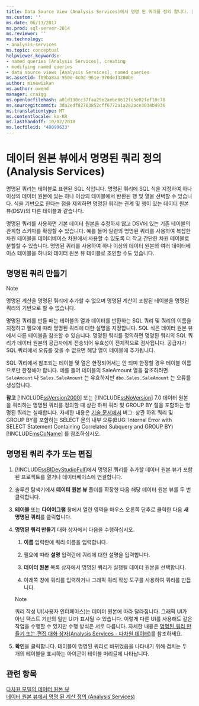 ```yaml
---
title: Data Source View (Analysis Services)에서 명명 된 쿼리를 정의 합니다. | Microsoft Docs
ms.custom: ''
ms.date: 06/13/2017
ms.prod: sql-server-2014
ms.reviewer: ''
ms.technology:
- analysis-services
ms.topic: conceptual
helpviewer_keywords:
- named queries [Analysis Services], creating
- modifying named queries
- data source views [Analysis Services], named queries
ms.assetid: f09ba8aa-950e-4c0d-961e-970de13200be
author: minewiskan
ms.author: owend
manager: craigg
ms.openlocfilehash: a01d130cc37faa29e2aebe8612fc5e02fef10c78
ms.sourcegitcommit: 3da2edf82763852cff6772a1a282ace3034b4936
ms.translationtype: MT
ms.contentlocale: ko-KR
ms.lasthandoff: 10/02/2018
ms.locfileid: "48099623"
---
```

# <a name="define-named-queries-in-a-data-source-view-analysis-services"></a>데이터 원본 뷰에서 명명된 쿼리 정의(Analysis Services)
  명명된 쿼리는 테이블로 표현된 SQL 식입니다. 명명된 쿼리에 SQL 식을 지정하여 하나 이상의 데이터 원본에 있는 하나 이상의 테이블에서 반환된 행 및 열을 선택할 수 있습니다. 식을 기반으로 한다는 점을 제외하면 명명된 쿼리는 관계 및 행이 있는 데이터 원본 뷰(DSV)의 다른 테이블과 같습니다.  
  
 명명된 쿼리를 사용하면 기본 데이터 원본을 수정하지 않고 DSV에 있는 기존 테이블의 관계형 스키마를 확장할 수 있습니다. 예를 들어 일련의 명명된 쿼리를 사용하여 복잡한 차원 테이블을 데이터베이스 차원에서 사용할 수 있도록 더 작고 간단한 차원 테이블로 분할할 수 있습니다. 명명된 쿼리를 사용하여 하나 이상의 데이터 원본의 여러 데이터베이스 테이블을 하나의 데이터 원본 뷰 테이블로 조인할 수도 있습니다.  
  
## <a name="creating-a-named-query"></a>명명된 쿼리 만들기  
  
> [!NOTE]  
>  명명된 계산을 명명된 쿼리에 추가할 수 없으며 명명된 계산이 포함된 테이블을 명명된 쿼리의 기반으로 할 수 없습니다.  
  
 명명된 쿼리를 만들 때는 테이블의 열과 데이터를 반환하는 SQL 쿼리 및 쿼리의 이름을 지정하고 필요에 따라 명명된 쿼리에 대한 설명을 지정합니다. SQL 식은 데이터 원본 뷰에서 다른 테이블을 참조할 수 있습니다. 명명된 쿼리를 정의하면 명명된 쿼리의 SQL 쿼리가 데이터 원본의 공급자에게 전송되어 유효성이 전체적으로 검사됩니다. 공급자가 SQL 쿼리에서 오류를 찾을 수 없으면 해당 열이 테이블에 추가됩니다.  
  
 SQL 쿼리에서 참조되는 테이블 및 열은 한정되어서는 안 되며 한정할 경우 테이블 이름으로만 한정해야 합니다. 예를 들어 테이블의 SaleAmount 열을 참조하려면 `SaleAmount` 나 `Sales.SaleAmount` 는 유효하지만 `dbo.Sales.SaleAmount` 는 오류를 생성합니다.  
  
 **참고**   [!INCLUDE[ssVersion2000](../../includes/ssversion2000-md.md)] 또는 [!INCLUDE[ssNoVersion](../../includes/ssnoversion-md.md)] 7.0 데이터 원본을 쿼리하는 명명된 쿼리를 정의할 때 상관 하위 쿼리 및 GROUP BY 절을 포함하는 명명된 쿼리는 실패합니다. 자세한 내용은 [기술 문서에서](http://support.microsoft.com/kb/274729) 버그: 상관 하위 쿼리 및 GROUP BY를 포함하는 SELECT 문의 내부 오류(BUG: Internal Error with SELECT Statement Containing Correlated Subquery and GROUP BY) [!INCLUDE[msCoName](../../includes/msconame-md.md)] 를 참조하십시오.  
  
## <a name="add-or-edit-a-named-query"></a>명명된 쿼리 추가 또는 편집  
  
1.  [!INCLUDE[ssBIDevStudioFull](../../includes/ssbidevstudiofull-md.md)]에서 명명된 쿼리를 추가할 데이터 원본 뷰가 포함된 프로젝트를 열거나 데이터베이스에 연결합니다.  
  
2.  솔루션 탐색기에서 **데이터 원본 뷰** 폴더를 확장한 다음 해당 데이터 원본 뷰를 두 번 클릭합니다.  
  
3.  **테이블** 또는 **다이어그램** 창에서 열린 영역을 마우스 오른쪽 단추로 클릭한 다음 **새 명명된 쿼리**를 클릭합니다.  
  
4.  **명명된 쿼리 만들기** 대화 상자에서 다음을 수행하십시오.  
  
    1.  **이름** 입력란에 쿼리 이름을 입력합니다.  
  
    2.  필요에 따라 **설명** 입력란에 쿼리에 대한 설명을 입력합니다.  
  
    3.  **데이터 원본** 목록 상자에서 명명된 쿼리가 실행될 데이터 원본을 선택합니다.  
  
    4.  아래쪽 창에 쿼리를 입력하거나 그래픽 쿼리 작성 도구를 사용하여 쿼리를 만듭니다.  
  
    > [!NOTE]  
    >  쿼리 작성 UI(사용자 인터페이스)는 데이터 원본에 따라 달라집니다. 그래픽 UI가 아닌 텍스트 기반의 일반 UI가 표시될 수 있습니다. 이렇게 다른 UI를 사용해도 같은 작업을 수행할 수 있지만 수행 방식은 서로 다릅니다. 자세한 내용은 [명명된 쿼리 만들기 또는 편집 대화 상자&#40;Analysis Services - 다차원 데이터&#41;](../create-or-edit-named-query-dialog-box-analysis-services-multidimensional-data.md)를 참조하세요.  
  
5.  **확인**을 클릭합니다. 테이블이 명명된 쿼리로 바뀌었음을 나타내기 위해 겹치는 두 개의 테이블을 표시하는 아이콘이 테이블 머리글에 나타납니다.  
  
## <a name="see-also"></a>관련 항목  
 [다차원 모델의 데이터 원본 뷰](data-source-views-in-multidimensional-models.md)   
 [데이터 원본 뷰에서 명명 된 계산 정의 &#40;Analysis Services&#41;](define-named-calculations-in-a-data-source-view-analysis-services.md)  
  
  
